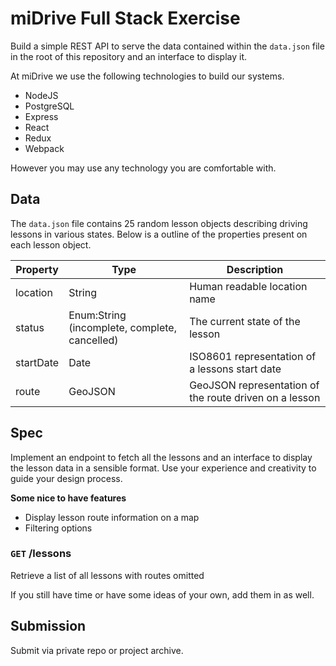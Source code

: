 # miDrive Full Stack Exercise

Build a simple REST API to serve the data contained within the `data.json` file in the root of this repository and an interface to display it.

At miDrive we use the following technologies to build our systems.

- NodeJS
- PostgreSQL
- Express
- React
- Redux
- Webpack

However you may use any technology you are comfortable with.

## Data
The `data.json` file contains 25 random lesson objects describing driving lessons in various states.
Below is a outline of the properties present on each lesson object.

|Property  |Type       |Description|
|----------|-----------|-----------|
|location  |String     |Human readable location name|
|status    |Enum:String (incomplete, complete, cancelled)|The current state of the lesson|
|startDate |Date       |ISO8601 representation of a lessons start date|
|route     |GeoJSON    |GeoJSON representation of the route driven on a lesson|

## Spec
Implement an endpoint to fetch all the lessons and an interface to display the lesson data in a sensible format. Use your experience and creativity to guide your design process.

**Some nice to have features**
- Display lesson route information on a map
- Filtering options

### `GET` /lessons
Retrieve a list of all lessons with routes omitted

If you still have time or have some ideas of your own, add them in as well.

## Submission

Submit via private repo or project archive.
